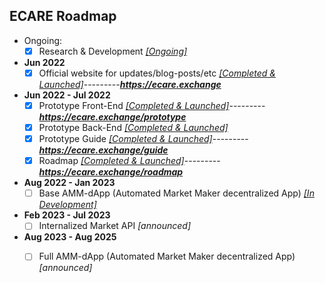 ## ECARE Roadmap 

- Ongoing: 
  - [X] Research & Development *[[Ongoing]](https://github.com/Ecare-Exchange/infrastructure/tree/main/R%26D)*

- **Jun 2022**
  - [X] Official website for updates/blog-posts/etc *[[Completed & Launched]](https://github.com/Ecare-Exchange/infrastructure/tree/main/MVP/EcareWebApp)*---------***https://ecare.exchange***

- **Jun 2022 - Jul 2022**
  - [X] Prototype Front-End *[[Completed & Launched]](https://github.com/Ecare-Exchange/infrastructure/tree/main/MVP/EcareWebApp)*---------***https://ecare.exchange/prototype***
  - [X] Prototype Back-End *[[Completed & Launched]](https://github.com/jeyakatsa/Ecare-Exchange/infrastructure/main/MVP/EcareWebApp)*
  - [X] Prototype Guide *[[Completed & Launched]](https://github.com/jeyakatsa/Ecare-Exchange/infrastructure/main/MVP/EcareWebApp)*---------***https://ecare.exchange/guide***
  - [X] Roadmap *[[Completed & Launched]](https://github.com/jeyakatsa/Ecare-Exchange/infrastructure/main/MVP/EcareWebApp)*---------***https://ecare.exchange/roadmap***

- **Aug 2022 - Jan 2023**
  - [ ] Base AMM-dApp (Automated Market Maker decentralized App) *[[In Development]](https://github.com/Ecare-Exchange/infrastructure/tree/main/MVP/BdApp)*

- **Feb 2023 - Jul 2023**
  - [ ] Internalized Market API *[announced]*

- **Aug 2023 - Aug 2025**
  - [ ] Full AMM-dApp (Automated Market Maker decentralized App) *[announced]*

